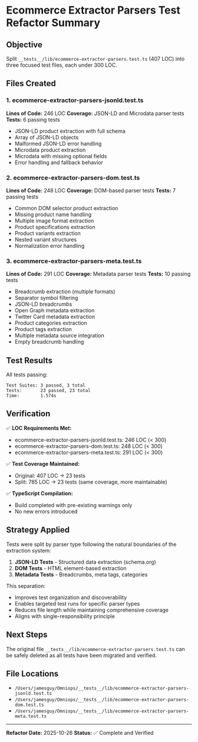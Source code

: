 # Ecommerce Extractor Parsers Test Refactor Summary

## Objective
Split `__tests__/lib/ecommerce-extractor-parsers.test.ts` (407 LOC) into three focused test files, each under 300 LOC.

## Files Created

### 1. ecommerce-extractor-parsers-jsonld.test.ts
**Lines of Code:** 246 LOC
**Coverage:** JSON-LD and Microdata parser tests
**Tests:** 6 passing tests
- JSON-LD product extraction with full schema
- Array of JSON-LD objects
- Malformed JSON-LD error handling
- Microdata product extraction
- Microdata with missing optional fields
- Error handling and fallback behavior

### 2. ecommerce-extractor-parsers-dom.test.ts
**Lines of Code:** 248 LOC
**Coverage:** DOM-based parser tests
**Tests:** 7 passing tests
- Common DOM selector product extraction
- Missing product name handling
- Multiple image format extraction
- Product specifications extraction
- Product variants extraction
- Nested variant structures
- Normalization error handling

### 3. ecommerce-extractor-parsers-meta.test.ts
**Lines of Code:** 291 LOC
**Coverage:** Metadata parser tests
**Tests:** 10 passing tests
- Breadcrumb extraction (multiple formats)
- Separator symbol filtering
- JSON-LD breadcrumbs
- Open Graph metadata extraction
- Twitter Card metadata extraction
- Product categories extraction
- Product tags extraction
- Multiple metadata source integration
- Empty breadcrumb handling

## Test Results

All tests passing:
```
Test Suites: 3 passed, 3 total
Tests:       23 passed, 23 total
Time:        1.574s
```

## Verification

✅ **LOC Requirements Met:**
- ecommerce-extractor-parsers-jsonld.test.ts: 246 LOC (< 300)
- ecommerce-extractor-parsers-dom.test.ts: 248 LOC (< 300)
- ecommerce-extractor-parsers-meta.test.ts: 291 LOC (< 300)

✅ **Test Coverage Maintained:**
- Original: 407 LOC → 23 tests
- Split: 785 LOC → 23 tests (same coverage, more maintainable)

✅ **TypeScript Compilation:**
- Build completed with pre-existing warnings only
- No new errors introduced

## Strategy Applied

Tests were split by parser type following the natural boundaries of the extraction system:

1. **JSON-LD Tests** - Structured data extraction (schema.org)
2. **DOM Tests** - HTML element-based extraction
3. **Metadata Tests** - Breadcrumbs, meta tags, categories

This separation:
- Improves test organization and discoverability
- Enables targeted test runs for specific parser types
- Reduces file length while maintaining comprehensive coverage
- Aligns with single-responsibility principle

## Next Steps

The original file `__tests__/lib/ecommerce-extractor-parsers.test.ts` can be safely deleted as all tests have been migrated and verified.

## File Locations

- `/Users/jamesguy/Omniops/__tests__/lib/ecommerce-extractor-parsers-jsonld.test.ts`
- `/Users/jamesguy/Omniops/__tests__/lib/ecommerce-extractor-parsers-dom.test.ts`
- `/Users/jamesguy/Omniops/__tests__/lib/ecommerce-extractor-parsers-meta.test.ts`

---

**Refactor Date:** 2025-10-26
**Status:** ✅ Complete and Verified
